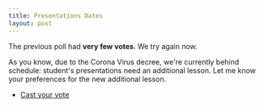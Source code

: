 ```yaml
---
title: Presentations Dates
layout: post
---
```


The previous poll had **very few votes**. We try again now.

As you know, due to the Corona Virus decree, we're currently behind schedule: student's presentations need an additional lesson. Let me know your preferences for the new additional lesson.

<section>
<ul class="actions">
    <li><a href="https://doodle.com/poll/fbta9sep4evctn7z" class="button icon fa-check">Cast your vote</a></li>
</ul>
</section>
